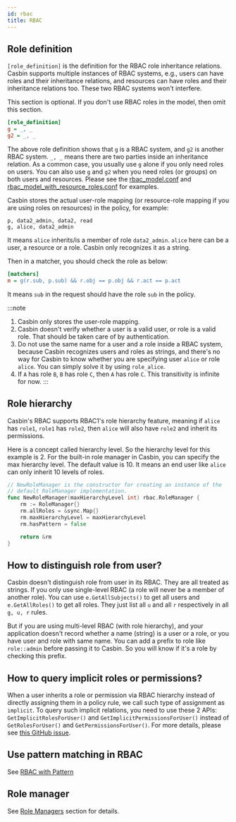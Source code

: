 ```yaml
---
id: rbac
title: RBAC
---
```


## Role definition

``[role_definition]`` is the definition for the RBAC role inheritance relations. Casbin supports multiple instances of RBAC systems, e.g., users can have roles and their inheritance relations, and resources can have roles and their inheritance relations too. These two RBAC systems won't interfere.

This section is optional. If you don't use RBAC roles in the model, then omit this section.

```ini
[role_definition]
g = _, _
g2 = _, _
```

The above role definition shows that ``g`` is a RBAC system, and ``g2`` is another RBAC system. ``_, _`` means there are two parties inside an inheritance relation. As a common case, you usually use ``g`` alone if you only need roles on users.  You can also use ``g`` and ``g2`` when you need roles (or groups) on both users and resources. Please see the [rbac_model.conf](https://github.com/casbin/casbin/blob/master/examples/rbac_model.conf) and [rbac_model_with_resource_roles.conf](https://github.com/casbin/casbin/blob/master/examples/rbac_with_resource_roles_model.conf) for examples.

Casbin stores the actual user-role mapping (or resource-role mapping if you are using roles on resources) in the policy, for example:

```
p, data2_admin, data2, read
g, alice, data2_admin
```

It means ``alice`` inherits/is a member of role ``data2_admin``. ``alice`` here can be a user, a resource or a role. Casbin only recognizes it as a string.

Then in a matcher, you should check the role as below:

```ini
[matchers]
m = g(r.sub, p.sub) && r.obj == p.obj && r.act == p.act
```

It means ``sub`` in the request should have the role ``sub`` in the policy.

:::note
1. Casbin only stores the user-role mapping.
2. Casbin doesn't verify whether a user is a valid user, or role is a valid role. That should be taken care of by authentication.
3. Do not use the same name for a user and a role inside a RBAC system, because Casbin recognizes users and roles as strings, and there's no way for Casbin to know whether you are specifying user ``alice`` or role ``alice``. You can simply solve it by using ``role_alice``.
4. If ``A`` has role ``B``, ``B`` has role ``C``, then ``A`` has role ``C``. This transitivity is infinite for now.
:::

## Role hierarchy

Casbin's RBAC supports RBAC1's role hierarchy feature, meaning if ``alice`` has ``role1``, ``role1`` has ``role2``, then ``alice`` will also have ``role2`` and inherit its permissions.

Here is a concept called hierarchy level. So the hierarchy level for this example is 2. For the built-in role manager in Casbin, you can specify the max hierarchy level. The default value is 10. It means an end user like ``alice`` can only inherit 10 levels of roles.

```go
// NewRoleManager is the constructor for creating an instance of the
// default RoleManager implementation.
func NewRoleManager(maxHierarchyLevel int) rbac.RoleManager {
	rm := RoleManager{}
	rm.allRoles = &sync.Map{}
	rm.maxHierarchyLevel = maxHierarchyLevel
	rm.hasPattern = false

	return &rm
}
```

## How to distinguish role from user?

Casbin doesn't distinguish role from user in its RBAC. They are all treated as strings. If you only use single-level RBAC (a role will never be a member of another role). You can use ``e.GetAllSubjects()`` to get all users and ``e.GetAllRoles()`` to get all roles. They just list all ``u`` and all ``r`` respectively in all ``g, u, r`` rules.

But if you are using multi-level RBAC (with role hierarchy), and your application doesn't record whether a name (string) is a user or a role, or you have user and role with same name. You can add a prefix to role like ``role::admin`` before passing it to Casbin. So you will know if it's a role by checking this prefix.

## How to query implicit roles or permissions?

When a user inherits a role or permission via RBAC hierarchy instead of directly assigning them in a policy rule, we call such type of assignment as ``implicit``. To query such implicit relations, you need to use these 2 APIs: ``GetImplicitRolesForUser()`` and ``GetImplicitPermissionsForUser()`` instead of ``GetRolesForUser()`` and ``GetPermissionsForUser()``. For more details, please see [this GitHub issue](https://github.com/casbin/casbin/issues/137).

## Use pattern matching in RBAC

See [RBAC with Pattern](/docs/en/rbac-with-pattern)

## Role manager

See [Role Managers](/docs/en/role-managers) section for details.

